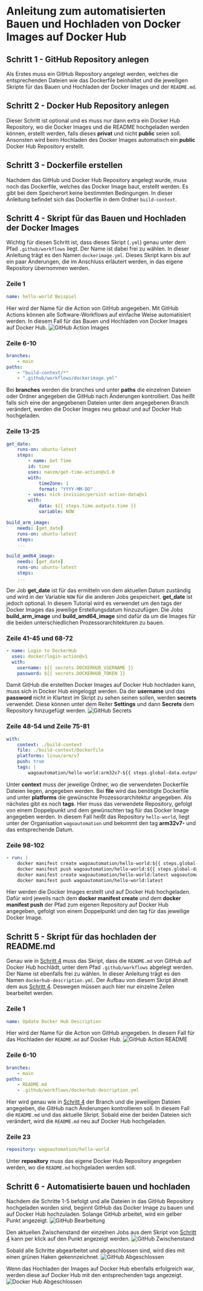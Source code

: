# Anleitung zum automatisierten Bauen und Hochladen von Docker Images auf Docker Hub

## Schritt 1 - GitHub Repository anlegen
Als Erstes muss ein GitHub Repository angelegt werden, welches die entsprechenden Dateien wie das Dockerfile beinhaltet und die jeweiligen Skripte für das Bauen und Hochladen der Docker Images und der `README.md`.

## Schritt 2 - Docker Hub Repository anlegen
Dieser Schritt ist optional und es muss nur dann extra ein Docker Hub Repository, wo die Docker Images und die README hochgeladen werden können, erstellt werden, falls dieses **privat** und nicht **public** seien soll. Ansonsten wird beim Hochladen des Docker Images automatisch ein **public** Docker Hub Repository erstellt.

## Schritt 3 - Dockerfile erstellen
Nachdem das GitHub und Docker Hub Repository angelegt wurde, muss noch das Dockerfile, welches das Docker Image baut, erstellt werden. Es gibt bei dem Speicherort keine bestimmten Bedingungen. In dieser Anleitung befindet sich das Dockerfile in dem Ordner `build-context`.

## Schritt 4 - Skript für das Bauen und Hochladen der Docker Images
Wichtig für diesen Schritt ist, dass dieses Skript (`.yml`) genau unter dem Pfad `.github/workflows` liegt. Der Name ist dabei frei zu wählen. In dieser Anleitung trägt es den Namen `dockerimage.yml`. Dieses Skript kann bis auf ein paar Änderungen, die im Anschluss erläutert werden, in das eigene Repository übernommen werden.
### Zeile 1
```yaml
name: hello-world Beispiel
```
Hier wird der Name für die Action von GitHub angegeben. Mit GitHub Actions können alle Software-Workflows auf einfache Weise automatisiert werden. In diesem Fall für das Bauen und Hochladen von Docker Images auf Docker Hub. 
![GitHub Action Images](/screenshots/GitHub_Action_Images.png?raw=true "GitHub Action Images")
### Zeile 6-10
```yaml
branches:
    - main
paths:
    - "build-context/*"
    - ".github/workflows/dockerimage.yml"
```
Bei **branches** werden die branches und unter **paths** die einzelnen Dateien oder Ordner angegeben die GitHub nach Änderungen kontrolliert. Das heißt falls sich eine der angegebenen Dateien unter dem angegebenen Branch verändert, werden die Docker Images neu gebaut und auf Docker Hub hochgeladen.
### Zeile 13-25
```yaml
get_date:
    runs-on: ubuntu-latest
    steps:
        - name: Get Time
        id: time
        uses: nanzm/get-time-action@v1.0
        with:
            timeZone: 1
            format: "YYYY-MM-DD"
        - uses: nick-invision/persist-action-data@v1
        with:
            data: ${{ steps.time.outputs.time }}
            variable: NOW

build_arm_image:
    needs: [get_date]
    runs-on: ubuntu-latest
    steps:
    ...

build_amd64_image:
    needs: [get_date]
    runs-on: ubuntu-latest
    steps:
    ...
```
Der Job **get_date** ist für das ermitteln von dem aktuellen Datum zuständig und wird in der Variable `NOW` für die anderen Jobs gespeichert. **get_date** ist jedoch optional. In diesem Tutorial wird es verwendet um den tags der Docker Images das jeweilige Erstellungsdatum hinzuzufügen.
Die Jobs **build_arm_image** und **build_amd64_image** sind dafür da um die Images für die beiden unterschiedlichen Prozessorarchitekturen zu bauen. 
### Zeile 41-45 und 68-72
```yaml
- name: Login to DockerHub
  uses: docker/login-action@v1
  with:
    username: ${{ secrets.DOCKERHUB_USERNAME }}
    password: ${{ secrets.DOCKERHUB_TOKEN }}
```
Damit GitHub die erstellten Docker Images auf Docker Hub hochladen kann, muss sich in Docker Hub eingeloggt werden. Da der **username** und das **password** nicht in Klartext im Skript zu sehen seinen sollen, werden **secrets** verwendet. Diese können unter dem Reiter **Settings** und dann **Secrets** dem Repository hinzugefügt werden.
![GitHub Secrets](/screenshots/GitHub_Secrets.png?raw=true "GitHub Secrets")
### Zeile 48-54 und Zeile 75-81
```yaml
with:
    context: ./build-context
    file: ./build-context/Dockerfile
    platforms: linux/arm/v7
    push: true
    tags: |
        wagoautomation/hello-world:arm32v7-${{ steps.global-data.outputs.NOW }}
```
Unter **context** muss der jeweilige Ordner, wo die verwendeten Dockerfile Dateien liegen, angegeben werden. Bei **file** wird das benötigte Dockerfile und unter **platforms** die gewünschte Prozessorarchitektur angegeben. Als nächstes gibt es noch **tags**. Hier muss das verwendete Repository, gefolgt von einem Doppelpunkt und dem gewünschten tag für das Docker Image angegeben werden. In diesem Fall heißt das Repository `hello-world`, liegt unter der Organisation `wagoautomation` und bekommt den tag **arm32v7-** und das entsprechende Datum.
### Zeile 98-102
```yaml
- run: |
    docker manifest create wagoautomation/hello-world:${{ steps.global-data.outputs.NOW }} wagoautomation/hello-world:amd64-${{ steps.global-data.outputs.NOW }} wagoautomation/hello-world:arm32v7-${{ steps.global-data.outputs.NOW }}
    docker manifest push wagoautomation/hello-world:${{ steps.global-data.outputs.NOW }}
    docker manifest create wagoautomation/hello-world:latest wagoautomation/hello-world:amd64-${{ steps.global-data.outputs.NOW }} wagoautomation/hello-world:arm32v7-${{ steps.global-data.outputs.NOW }}
    docker manifest push wagoautomation/hello-world:latest
```
Hier werden die Docker Images erstellt und auf Docker Hub hochgeladen. Dafür wird jeweils nach dem **docker manifest create** und dem **docker manifest push** der Pfad zum eigenen Repository auf Docker Hub angegeben, gefolgt von einem Doppelpunkt und den tag für das jeweilige Docker Image.

## Schritt 5 - Skript für das hochladen der README.md
Genau wie in [Schritt 4](#schritt-4---skript-für-das-bauen-und-hochladen-der-docker-images) muss das Skript, dass die `README.md` von GitHub auf Docker Hub hochlädt, unter dem Pfad `.github/workflows` abgelegt werden. Der Name ist ebenfalls frei zu wählen. In dieser Anleitung trägt es den Namen `dockerhub-description.yml`. Der Aufbau von diesem Skript ähnelt dem aus [Schritt 4](#schritt-4---skript-für-das-bauen-und-hochladen-der-docker-images).
Deswegen müssen auch hier nur einzelne Zeilen bearbeitet werden.
### Zeile 1
```yaml
name: Update Docker Hub Description
```
Hier wird der Name für die Action von GitHub angegeben. In diesem Fall für das Hochladen der `README.md` auf Docker Hub.
![GitHub Action README](/screenshots/GitHub_Action_README.png?raw=true "GitHub Action README")
### Zeile 6-10
```yaml
branches:
    - main
paths:
    - README.md
    - .github/workflows/dockerhub-description.yml
```
Hier wird genau wie in [Schritt 4](#schritt-4---skript-für-das-bauen-und-hochladen-der-docker-images) der Branch und die jeweiligen Dateien angegeben, die GitHub nach Änderungen kontrollieren soll. In diesem Fall die `README.md` und das aktuelle Skript. Sobald eine der beiden Dateien sich verändert, wird die `README.md` neu auf Docker Hub hochgeladen.
### Zeile 23
```yaml
repository: wagoautomation/hello-world
```
Unter **repository** muss das eigene Docker Hub Repository angegeben werden, wo die `README.md` hochgeladen werden soll.
## Schritt 6 - Automatisierte bauen und hochladen
Nachdem die Schritte 1-5 befolgt und alle Dateien in das GitHub Repository hochgeladen worden sind, beginnt GitHub das Docker Image zu bauen und auf Docker Hub hochzuladen. Solange GitHub arbeitet, wird ein gelber Punkt angezeigt.
![GitHub Bearbeitung](/screenshots/GitHub_Action_In-Bearbeitung.png?raw=true "GitHub In Bearbeitung")

Den aktuellen Zwischenstand der einzelnen Jobs aus dem Skript von [Schritt 4](#schritt-4---skript-für-das-bauen-und-hochladen-der-docker-images) kann per klick auf den Punkt angezeigt werden.
![GitHub Zwischenstand](/screenshots/GitHub_Action_Zwischenstand.png?raw=true "GitHub Aktueller Zwischenstand")

Sobald alle Schritte abgearbeitet und abgeschlossen sind, wird dies mit einen grünen Haken gekennzeichnet.
![GitHub Abgeschlossen](/screenshots/GitHub_Action_Abgeschlossen.png?raw=true "GitHub Abgeschlossen")

Wenn das Hochladen der Images auf Docker Hub ebenfalls erfolgreich war, werden diese auf Docker Hub mit den entsprechenden tags angezeigt.
![Docker Hub Abgeschlossen](/screenshots/DockerHub_Abgeschlossen.png?raw=true "Docker Abgeschlossen")
